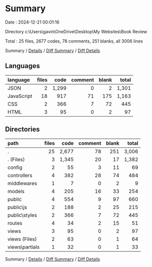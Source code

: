 # Summary

Date : 2024-12-21 00:01:16

Directory c:\\Users\\gavin\\OneDrive\\Desktop\\My Websites\\Book Review

Total : 25 files,  2677 codes, 78 comments, 251 blanks, all 3006 lines

Summary / [Details](details.md) / [Diff Summary](diff.md) / [Diff Details](diff-details.md)

## Languages
| language | files | code | comment | blank | total |
| :--- | ---: | ---: | ---: | ---: | ---: |
| JSON | 2 | 1,299 | 0 | 2 | 1,301 |
| JavaScript | 18 | 917 | 71 | 175 | 1,163 |
| CSS | 2 | 366 | 7 | 72 | 445 |
| HTML | 3 | 95 | 0 | 2 | 97 |

## Directories
| path | files | code | comment | blank | total |
| :--- | ---: | ---: | ---: | ---: | ---: |
| . | 25 | 2,677 | 78 | 251 | 3,006 |
| . (Files) | 3 | 1,345 | 20 | 17 | 1,382 |
| config | 2 | 55 | 3 | 11 | 69 |
| controllers | 4 | 382 | 28 | 74 | 484 |
| middlewares | 1 | 7 | 0 | 2 | 9 |
| models | 4 | 205 | 16 | 33 | 254 |
| public | 4 | 554 | 9 | 97 | 660 |
| public\\js | 2 | 188 | 2 | 25 | 215 |
| public\\styles | 2 | 366 | 7 | 72 | 445 |
| routes | 4 | 34 | 2 | 15 | 51 |
| views | 3 | 95 | 0 | 2 | 97 |
| views (Files) | 2 | 63 | 0 | 1 | 64 |
| views\\partials | 1 | 32 | 0 | 1 | 33 |

Summary / [Details](details.md) / [Diff Summary](diff.md) / [Diff Details](diff-details.md)